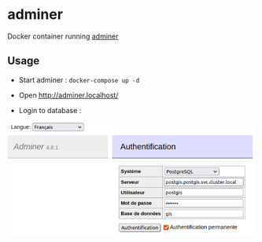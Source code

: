 # adminer

Docker container running [adminer](https://hub.docker.com/_/adminer/)

## Usage

* Start adminer : `docker-compose up -d`

* Open http://adminer.localhost/

* Login to database :

![Login form](img/adminer-login.png)


